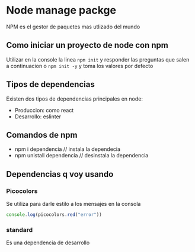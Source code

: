 # Node manage packge

NPM es el gestor de paquetes mas utlizado del mundo

## Como iniciar un proyecto de node con npm

Utilizar en la console la linea ```npm init``` y responder las preguntas que salen a continuacion o ```npm init -y``` y toma los valores por defecto

## Tipos de dependencias

 Existen dos tipos de dependencias principales en node:

- Produccion: como react
- Desarrollo: eslinter

## Comandos de npm

- npm i dependencia  // instala la dependecia
- npm unistall dependencia // desinstala la dependencia

## Dependencias q voy usando

### Picocolors

Se utiliza para darle estilo a los mensajes en la consola

```javascript
console.log(picocolors.red("error"))
```

### standard

Es una dependencia de desarrollo


